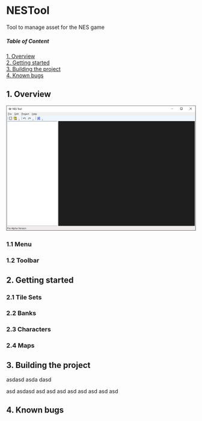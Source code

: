 # NESTool
Tool to manage asset for the NES game

##### Table of Content  
  [1. Overview](#Overview)   
  [2. Getting started](#Gettingstarted)    
  [3. Building the project](#Buildingtheproject)    
  [4. Known bugs](#Knownbugs)     

<a name="Overview"/>

## 1. Overview

![](/Images/nestool.png)

### 1.1 Menu

### 1.2 Toolbar

<a name="Gettingstarted"/>

## 2. Getting started

### 2.1 Tile Sets

### 2.2 Banks

### 2.3 Characters

### 2.4 Maps

<a name="Buildingtheproject"/>

## 3. Building the project

asdasd
asda
dasd

asd
asdasd
asd
asd
asd
asd
asd
asd
asd
asd

<a name="Knownbugs"/>

## 4. Known bugs



